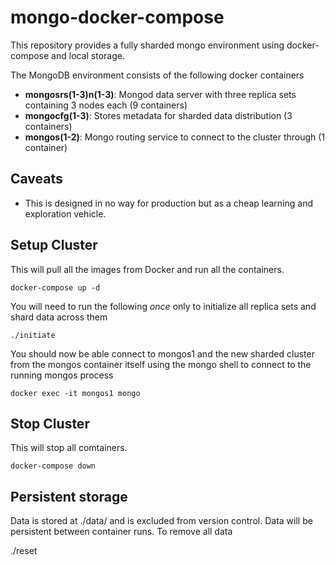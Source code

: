 # mongo-docker-compose
This repository provides a fully sharded mongo environment using docker-compose and local storage.

The MongoDB environment consists of the following docker containers

 - **mongosrs(1-3)n(1-3)**: Mongod data server with three replica sets containing 3 nodes each (9 containers)
 - **mongocfg(1-3)**: Stores metadata for sharded data distribution (3 containers)
 - **mongos(1-2)**: Mongo routing service to connect to the cluster through (1 container)



## Caveats

 - This is designed in no way for production but as a cheap learning and exploration vehicle.



## Setup Cluster
This will pull all the images from Docker and run all the containers.

    docker-compose up -d



You will need to run the following *once* only to initialize all replica sets and shard data across them

    ./initiate



You should now be able connect to mongos1 and the new sharded cluster from the mongos container itself using the mongo shell to connect to the running mongos process

    docker exec -it mongos1 mongo



## Stop Cluster
This will stop all comtainers.

    docker-compose down



## Persistent storage
Data is stored at ./data/ and is excluded from version control. Data will be persistent between container runs. To remove all data 

./reset

 
